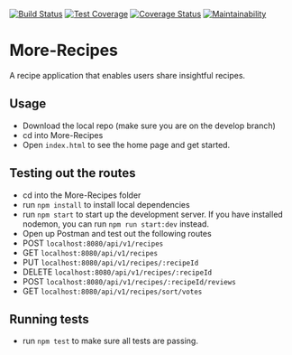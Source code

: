 [![Build Status](https://travis-ci.org/Billmike/More-Recipes.svg?branch=develop)](https://travis-ci.org/Billmike/More-Recipes)  [![Test Coverage](https://api.codeclimate.com/v1/badges/4eec654ff50f54688b72/test_coverage)](https://codeclimate.com/github/Billmike/More-Recipes/test_coverage)  [![Coverage Status](https://coveralls.io/repos/github/Billmike/More-Recipes/badge.svg?branch=develop)](https://coveralls.io/github/Billmike/More-Recipes?branch=develop) [![Maintainability](https://api.codeclimate.com/v1/badges/4eec654ff50f54688b72/maintainability)](https://codeclimate.com/github/Billmike/More-Recipes/maintainability)

# More-Recipes
A recipe application that enables users share insightful recipes.

##  Usage
-  Download the local repo (make sure you are on the develop branch)
-  cd into More-Recipes
-  Open ```index.html``` to see the home page and get started.

##  Testing out the routes

-  cd into the More-Recipes folder
-  run ```npm install``` to install local dependencies
-  run ```npm start``` to start up the development server. If you have installed nodemon, you can run ```npm run start:dev``` instead.
-  Open up Postman and test out the following routes
  -  POST ```localhost:8080/api/v1/recipes```
  -  GET ```localhost:8080/api/v1/recipes```
  -  PUT ```localhost:8080/api/v1/recipes/:recipeId```
  -  DELETE ```localhost:8080/api/v1/recipes/:recipeId```
  -  POST ```localhost:8080/api/v1/recipes/:recipeId/reviews```
  -  GET ```localhost:8080/api/v1/recipes/sort/votes```

##  Running tests

-  run ```npm test``` to make sure all tests are passing.


